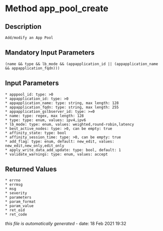 # Method app_pool_create

## Description
	Add/modify an App Pool

## Mandatory Input Parameters
	(name && type && lb_mode && (appapplication_id || (appapplication_name && appapplication_fqdn)))

## Input Parameters
	* apppool_id: type: >0
	* appapplication_id: type: >0
	* appapplication_name: type: string, max length: 128
	* appapplication_fqdn: type: string, max length: 255
	* appapplication_gslbserver_id: type: >=0
	* name: type: regex, max length: 128
	* type: type: enum, values: ipv4,ipv6
	* lb_mode: type: enum, values: weighted,round-robin,latency
	* best_active_nodes: type: >0, can be empty: true
	* affinity_state: type: bool
	* affinity_session_time: type: >0, can be empty: true
	* add_flag: type: enum, default: new_edit, values: new_edit,new_only,edit_only
	* apply_write_data_add_update: type: bool, default: 1
	* validate_warnings: type: enum, values: accept

## Returned Values
	* errno
	* errmsg
	* msg
	* severity
	* parameters
	* param_format
	* param_value
	* ret_oid
	* ret_code


*this file is automatically generated* - date: 18 Feb 2021 19:32
